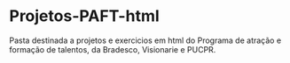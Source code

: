 # Projetos-PAFT-html
Pasta destinada a projetos e exercicios em html do Programa de atração e formação de talentos, da Bradesco, Visionarie e PUCPR.
